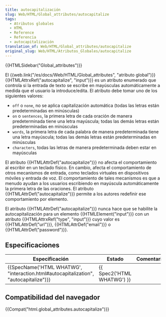 ```yaml
---
title: autocapitalización
slug: Web/HTML/Global_attributes/autocapitalize
tags:
  - Atributos globales
  - HTML
  - Reference
  - Referencia
  - autocapitalización
translation_of: Web/HTML/Global_attributes/autocapitalize
original_slug: Web/HTML/Atributos_Globales/autocapitalize
---
```

{{HTMLSidebar("Global_attributes")}}

El {{web.link("/es/docs/Web/HTML/Global_attributes", "atributo global")}} {{HTMLAttrxRef("autocapitalize", "input")}} es un atributo enumerado que controla si la entrada de texto se escribe en mayúsculas automáticamente a medida que el usuario la introduce/edita. El atributo debe tomar uno de los siguientes valores:

- `off` o `none`, no se aplica capitalización automática (todas las letras están predeterminadas en minúsculas)
- `on` o `sentences`, la primera letra de cada oración de manera predeterminada tiene una letra mayúscula; todas las demás letras están predeterminadas en minúsculas
- `words`, la primera letra de cada palabra de manera predeterminada tiene una letra mayúscula; todas las demás letras están predeterminadas en minúsculas
- `characters`, todas las letras de manera predeterminada deben estar en mayúsculas

El atributo {{HTMLAttrDef("autocapitalize")}} no afecta el comportamiento al escribir en un teclado físico. En cambio, afecta el comportamiento de otros mecanismos de entrada, como teclados virtuales en dispositivos móviles y entrada de voz. El comportamiento de tales mecanismos es que a menudo ayudan a los usuarios escribiendo en mayúscula automáticamente la primera letra de las oraciones. El atributo {{HTMLAttrDef("autocapitalize")}} permite a los autores redefinir ese comportamiento por elemento.

El atributo {{HTMLAttrDef("autocapitalize")}} nunca hace que se habilite la autocapitalización para un elemento {{HTMLElement("input")}} con un atributo {{HTMLAttrxRef("type", "input")}} cuyo valor es {{HTMLAttrDef("url")}}, {{HTMLAttrDef("email")}} o {{HTMLAttrDef("password")}}.

## Especificaciones

| Especificación                                                                                                   | Estado                               | Comentario |
| ---------------------------------------------------------------------------------------------------------------- | ------------------------------------ | ---------- |
| {{SpecName('HTML WHATWG', "interaction.html#autocapitalization", "autocapitalize")}} | {{ Spec2('HTML WHATWG') }} |            |

## Compatibilidad del navegador

{{Compat("html.global_attributes.autocapitalize")}}
